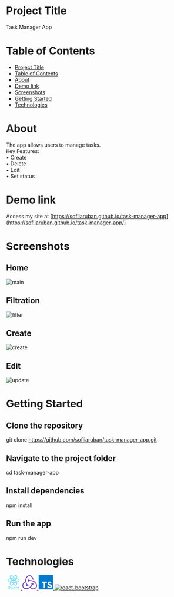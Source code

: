 # Project Title

Task Manager App

# Table of Contents

- [Project Title](#project-title)
- [Table of Contents](#table-of-contents)
- [About](#about)
- [Demo link](#demo-link)
- [Screenshots](#screenshots)
- [Getting Started](#getting-started)
- [Technologies](#technologies)

# About
The app allows users to manage tasks.<br>
Key Features:<br>
&#8226; Create <br>
&#8226; Delete <br> 
&#8226; Edit <br>
&#8226; Set status <br>

# Demo link 
Access my site at [https://sofiiaruban.github.io/task-manager-app](https://sofiiaruban.github.io/task-manager-app/)

# Screenshots 

## Home

![main](https://github.com/sofiiaruban/task-manager-app/assets/37212452/a065e84e-1da5-46f7-8d21-aabd70ed10ab)

## Filtration

![filter](https://github.com/sofiiaruban/task-manager-app/assets/37212452/586fd02a-21ee-4587-9f53-cfa90a53ae3d) 

## Create


![create](https://github.com/sofiiaruban/task-manager-app/assets/37212452/c1d9a9d7-df42-4ae9-ae9e-74f1505a065f)

## Edit

![update](https://github.com/sofiiaruban/task-manager-app/assets/37212452/f475a910-b0e3-4558-bb43-e6e3a696a2e6)

# Getting Started

## Clone the repository
git clone https://github.com/sofiiaruban/task-manager-app.git

## Navigate to the project folder
cd task-manager-app

## Install dependencies
npm install

## Run the app
npm run dev

# Technologies
<p align="left"> <a href="https://reactjs.org/" target="_blank" rel="noreferrer"> <img src="https://raw.githubusercontent.com/devicons/devicon/master/icons/react/react-original-wordmark.svg" alt="react" width="40" height="40"/> <a href="https://redux.js.org" target="_blank" rel="noreferrer"> <img src="https://raw.githubusercontent.com/devicons/devicon/master/icons/redux/redux-original.svg" alt="redux" width="40" height="40"/> </a> <a href="https://www.typescriptlang.org/" target="_blank" rel="noreferrer"> <img src="https://raw.githubusercontent.com/devicons/devicon/master/icons/typescript/typescript-original.svg" alt="typescript" width="40" height="40"/> </a> 
   <a href=https://react-bootstrap.netlify.app" target="_blank" rel="noreferrer"> <img src="https://react-bootstrap.netlify.app/img/logo.svg" alt="react-bootstrap" width="40" height="40"/> </a> 
</p>

